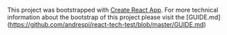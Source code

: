 This project was bootstrapped with [Create React App](https://github.com/facebookincubator/create-react-app).
For more technical information about the bootstrap of this project please visit the [GUIDE.md] (https://github.com/andrespi/react-tech-test/blob/master/GUIDE.md)


